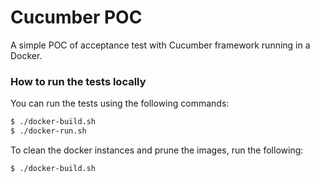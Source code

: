 # Cucumber POC

A simple POC of acceptance test with Cucumber framework running in a Docker.

### How to run the tests locally

You can run the tests using the following commands:

```sh
$ ./docker-build.sh
$ ./docker-run.sh
```

To clean the docker instances and prune the images, run the following:

```sh
$ ./docker-build.sh
```
